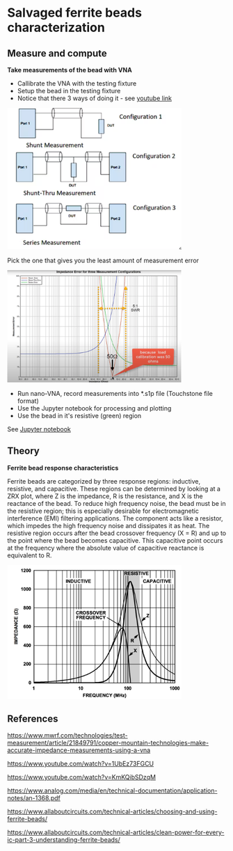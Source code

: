 # Salvaged ferrite beads characterization

## Measure and compute
 **Take measurements of the bead with VNA**


* Callibrate the VNA with the testing fixture
* Setup the bead in the testing fixture
* Notice that there 3 ways of doing it - see [youtube link](https://www.youtube.com/watch?v=1UbEz73FGCU)

<img src="three-methods.png" width="400">

Pick the one that gives you the least amount of measurement error

<img src="three-methods-error.png" width="400">

* Run nano-VNA, record measurements into *.s1p file (Touchstone file format)
* Use the Jupyter notebook for processing and plotting
* Use the bead in it's resistive (green) region

See [Jupyter notebook](./FerriteBeadCharacterization.ipynb)

## Theory
**Ferrite bead response characteristics**

Ferrite beads are categorized by three response regions: inductive,
resistive, and capacitive. These regions can be determined by
looking at a ZRX plot, where Z is the impedance, R is the
resistance, and X is the reactance of the bead. To reduce high
frequency noise, the bead must be in the resistive region; this is
especially desirable for electromagnetic interference (EMI) filtering
applications. The component acts like a resistor, which impedes
the high frequency noise and dissipates it as heat. The resistive
region occurs after the bead crossover frequency (X = R) and up
to the point where the bead becomes
capacitive. This capacitive point occurs at the frequency where
the absolute value of capacitive reactance is equivalent to R.

<img src="bead-characteristics.png" width="400">

## References

https://www.mwrf.com/technologies/test-measurement/article/21849791/copper-mountain-technologies-make-accurate-impedance-measurements-using-a-vna

https://www.youtube.com/watch?v=1UbEz73FGCU

https://www.youtube.com/watch?v=KmKQibSDzqM

https://www.analog.com/media/en/technical-documentation/application-notes/an-1368.pdf

https://www.allaboutcircuits.com/technical-articles/choosing-and-using-ferrite-beads/

https://www.allaboutcircuits.com/technical-articles/clean-power-for-every-ic-part-3-understanding-ferrite-beads/

